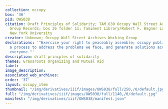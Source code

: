 ```yaml
---
collection: occupy
box: '36'
pid: OWS038
citation: Draft Principles of Solidarity; TAM.630 Occupy Wall Street Archives Working
  Group Records; box 36 folder 11; Tamiment Library/Robert F. Wagner Labor Archives,
  New York University
creator: Unknown; Occupy Wall Street Archives Working Group
declarations: '"Exercise your right to peaceably assemble; occupy public space;  create
  a process to address the problems we face, and generate solutions accessible to
  everyone."'
description: draft princples of solidarity
themes: Grassroots Organizing and Mutual Aid
label:
image_description:
associated_web_archives:
order: '37'
layout: occupy_item
thumbnail: "/img/derivatives/iiif/images/OWS038/full/250,/0/default.jpg"
full: "/img/derivatives/iiif/images/OWS038/full/1140,/0/default.jpg"
manifest: "/img/derivatives/iiif/OWS038/manifest.json"
---
```

